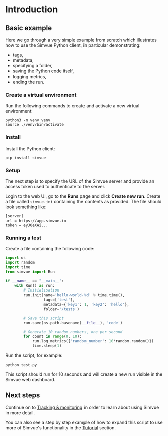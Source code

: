 # Introduction

## Basic example

Here we go through a very simple example from scratch which illustrates how to use
the Simvue Python client, in particular demonstrating:

* tags,
* metadata,
* specifying a folder,
* saving the Python code itself,
* logging metrics,
* ending the run.

### Create a virtual environment

Run the following commands to create and activate a new virtual environment:
```
python3 -m venv venv
source ./venv/bin/activate
```

### Install

Install the Python client:
```
pip install simvue
```

### Setup

The next step is to specify the URL of the Simvue server and provide an access token used to authenticate to the server.

Login to the web UI, go to the **Runs** page and click **Create new run**. Create a file called `simvue.ini` containing
the contents as provided.
The file should look something like:
```
[server]
url = https://app.simvue.io
token = eyJ0eXAi...
```

### Running a test

Create a file containing the following code:
```  py
import os
import random
import time
from simvue import Run

if __name__ == "__main__":
    with Run() as run:
        # Initialisation
        run.init(name='hello-world-%d' % time.time(),
                 tags=['test'],
                 metadata={'key1': 1, 'key2': 'hello'},
                 folder='/tests')

        # Save this script
        run.save(os.path.basename(__file__), 'code')

        # Generate 10 random numbers, one per second
        for count in range(0, 10):
            run.log_metrics({'random_number': 10*random.random()})
            time.sleep(1)
```

Run the script, for example:
```
python test.py
```

This script should run for 10 seconds and will create a new run visible in the Simvue web dashboard.


## Next steps

Continue on to [Tracking & monitoring](/python-client/getting-started/) in order to learn about using Simvue
in more detail.

You can also see a step by step example of how to expand this script to use more of Simvue's functionality in the
[Tutorial](/tutorial/introduction/) section.
